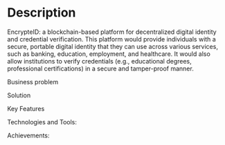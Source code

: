 # Description
EncrypteID: a blockchain-based platform for decentralized digital identity and credential verification. This platform would provide individuals with a secure, portable digital identity that they can use across various services, such as banking, education, employment, and healthcare. It would also allow institutions to verify credentials (e.g., educational degrees, professional certifications) in a secure and tamper-proof manner.

Business problem

Solution 

Key Features

Technologies and Tools:

Achievements:


